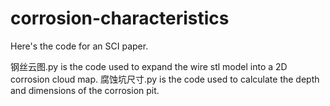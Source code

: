 # corrosion-characteristics
Here's the code for an SCI paper.

钢丝云图.py is the code used to expand the wire stl model into a 2D corrosion cloud map.
腐蚀坑尺寸.py is the code used to calculate the depth and dimensions of the corrosion pit.
